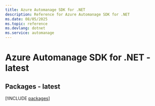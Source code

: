 ```yaml
---
title: Azure Automanage SDK for .NET
description: Reference for Azure Automanage SDK for .NET
ms.date: 08/05/2025
ms.topic: reference
ms.devlang: dotnet
ms.service: automanage
---
```

# Azure Automanage SDK for .NET - latest
## Packages - latest
[!INCLUDE [packages](automanage-index.md)]